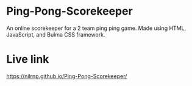 # Ping-Pong-Scorekeeper
An online scorekeeper for a 2 team ping ping game. 
Made using HTML, JavaScript, and Bulma CSS framework.

# Live link
https://nilrnp.github.io/Ping-Pong-Scorekeeper/
